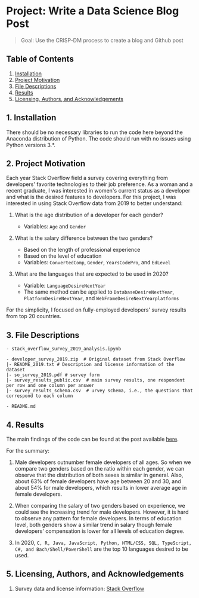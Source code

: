 # Project: Write a Data Science Blog Post
> Goal: Use the CRISP-DM process to create a blog and Github post <br>


## Table of Contents
  1. [Installation](#installation)  
  2. [Project Motivation](#motivation)  
  3. [File Descriptions](#files)  
  4. [Results](#results)  
  5. [Licensing, Authors, and Acknowledgements](#credits) 


<a id='installation'></a>

## 1. Installation
There should be no necessary libraries to run the code here beyond the Anaconda distribution of Python. The code should run with no issues using Python versions 3.*.


<a id='motivation'></a>

## 2. Project Motivation
Each year Stack Overflow field a survey covering everything from developers' favorite technologies to their job preference. As a woman and a recent graduate, I was interested in women's current status as a developer and what is the desired features to developers. For this project, I was interested in using Stack Overflow data from 2019 to better understand:

  1. What is the age distribution of a developer for each gender?
     * Variables: `Age` and `Gender`

  2. What is the salary difference between the two genders?
     * Based on the length of professional experience
     * Based on the level of education
     * Variables: `ConvertedComp`, `Gender`, `YearsCodePro`, and `EdLevel` 
  
  3. What are the languages that are expected to be used in 2020?
     * Variable: `LanguageDesireNextYear`
     * The same method can be applied to `DatabaseDesireNextYear`, `PlatformDesireNextYear`, and `WebFrameDesireNextYearplatforms`

For the simplicity, I focused on fully-employed developers' survey results from top 20 countries. 


<a id='files'></a>

## 3. File Descriptions
  ```
  - stack_overflow_survey_2019_analysis.ipynb

  - developer_survey_2019.zip  # Original dataset from Stack Overflow
  |- README_2019.txt # Description and license information of the dataset
  |- so_survey_2019.pdf # survey form
  |- survey_results_public.csv  # main survey results, one respondent per row and one column per answer
  |- survey_results_schema.csv  # urvey schema, i.e., the questions that correspond to each column

  - README.md
  ```


<a id='results'></a>

## 4. Results
The main findings of the code can be found at the post available [here]().

For the summary: 
  1. Male developers outnumber female developers of all ages. So when we compare two genders based on the ratio within each gender, we can observe that the distribution of both sexes is similar in general. Also, about 63% of female developers have age between 20 and 30, and about 54% for male developers, which results in lower average age in female developers.

  2. When comparing the salary of two genders based on experience, we could see the increasing trend for male developers. However, it is hard to observe any pattern for female developers. In terms of education level, both genders show a similar trend in salary though female developers' compensation is lower for all levels of education degree.

  3. In 2020, `C, R, Java, JavaScript, Python, HTML/CSS, SQL, TypeScript, C#, and Bach/Shell/PowerShell` are the top 10 languages desired to be used.


<a id='credits'></a>

## 5. Licensing, Authors, and Acknowledgements
  1. Survey data and license information: [Stack Overflow](https://insights.stackoverflow.com/survey/)

